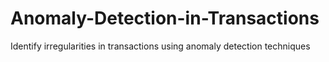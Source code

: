 # Anomaly-Detection-in-Transactions
Identify irregularities in transactions using anomaly detection techniques
